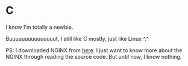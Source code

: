 # C

I know I'm totally a newbie. 

Buuuuuuuuuuuuuuut, I still like C mostly, just like Linux ^.^

PS:
    I downloaded NGINX from [here](http://hg.nginx.org/nginx/archive/tip.tar.gz). I just want to know more about the NGINX through reading the source code. But until now, I know nothing.

